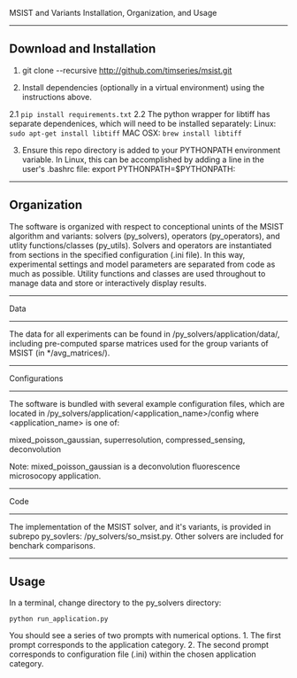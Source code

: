MSIST and Variants Installation, Organization, and Usage

-------------------------
Download and Installation
-------------------------
1. git clone --recursive http://github.com/timseries/msist.git

2. Install dependencies (optionally in a virtual environment) using the instructions above.

2.1 ```pip install requirements.txt```
2.2 The python wrapper for libtiff has separate dependenices, which will need to be installed separately:
Linux: ```sudo apt-get install libtiff```
MAC OSX: ```brew install libtiff```


3. Ensure this repo directory is added to your PYTHONPATH environment variable. In Linux, this can be accomplished by adding a line in the user's .bashrc file: export PYTHONPATH=$PYTHONPATH:<absolute path to this folder>
 
------------
Organization
------------

The software is organized with respect to conceptional unints of the MSIST algorithm and variants: solvers (py_solvers), operators (py_operators), and utlity functions/classes (py_utils). Solvers and operators are instantiated from sections in the specified configuration (.ini file). In this way, experimental settings and model parameters are separated from code as much as possible. Utility functions and classes are used throughout to manage data and store or interactively display results.

****
Data 
****

The data for all experiments can be found in /py_solvers/application/data/, including pre-computed sparse matrices used for the group variants of MSIST (in */avg_matrices/).

**************
Configurations 
**************

The software is bundled with several example configuration files, which are located in /py_solvers/application/<application_name>/config where <application_name> is one of:

mixed_poisson_gaussian, superresolution, compressed_sensing, deconvolution

Note: mixed_poisson_gaussian is a deconvolution fluorescence microsocopy application.

****
Code 
****

The implementation of the MSIST solver, and it's variants, is provided in subrepo py_sovlers: /py_solvers/so_msist.py.
Other solvers are included for benchark comparisons. 

-----
Usage 
-----

In a terminal, change directory to the py_solvers directory:

```python run_application.py```

You should see a series of two prompts with numerical options. 
    1. The first prompt corresponds to the application category. 
    2. The second prompt corresponds to configuration file (.ini) within the chosen application category.


